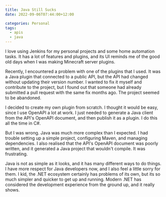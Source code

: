```yaml
---
title: Java Still Sucks
date: 2022-09-06T07:44:00+12:00

categories: Personal
tags:
  - apis
  - java
---
```


I love using Jenkins for my personal projects and some home automation tasks. It has a lot of features and plugins, and its UI reminds me of the good old days when I was making Minecraft server plugins.

Recently, I encountered a problem with one of the plugins that I used. It was a Java plugin that connected to a public API, but the API had changed without updating their version number. I wanted to fix it myself and contribute to the project, but I found out that someone had already submitted a pull request with the same fix months ago. The project seemed to be abandoned.

I decided to create my own plugin from scratch. I thought it would be easy, since I use OpenAPI a lot at work. I just needed to generate a Java client from the API's OpenAPI document, and then publish it as a plugin. I do this all the time in C#.

But I was wrong. Java was much more complex than I expected. I had trouble setting up a simple project, configuring Maven, and managing dependencies. I also realised that the API's OpenAPI document was poorly written, and it generated a Java project that wouldn't compile. It was frustrating.

Java is not as simple as it looks, and it has many different ways to do things. I have more respect for Java developers now, and I also feel a little sorry for them. I kid, the .NET ecosystem certainly has problems of its own, but its so much simpler and quicker to get up and running. Modern .NET has considered the development experience from the ground up, and it really shows.